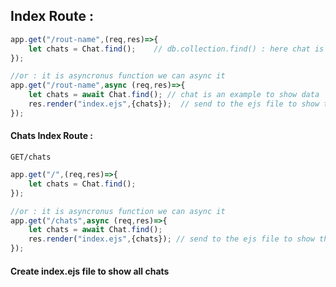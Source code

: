 ## Index Route :


```js
app.get("/rout-name",(req,res)=>{
    let chats = Chat.find();    // db.collection.find() : here chat is an example 
});

//or : it is asyncronus function we can async it
app.get("/rout-name",async (req,res)=>{
    let chats = await Chat.find(); // chat is an example to show data
    res.render("index.ejs",{chats});  // send to the ejs file to show the chat
});

```
#### Chats Index Route :

`GET/chats`
```js
app.get("/",(req,res)=>{
    let chats = Chat.find();
});

//or : it is asyncronus function we can async it
app.get("/chats",async (req,res)=>{
    let chats = await Chat.find();
    res.render("index.ejs",{chats}); // send to the ejs file to show the chat
});
```


#### Create index.ejs file to show all chats